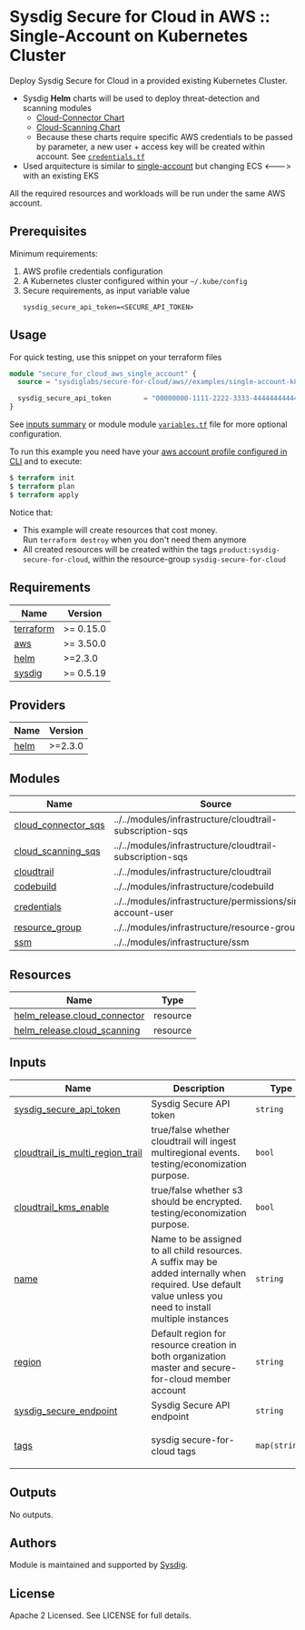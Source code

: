 # Sysdig Secure for Cloud in AWS :: Single-Account on Kubernetes Cluster

Deploy Sysdig Secure for Cloud in a provided existing Kubernetes Cluster.

- Sysdig **Helm** charts will be used to deploy threat-detection and scanning modules
  - [Cloud-Connector Chart](https://charts.sysdig.com/charts/cloud-connector/)
  - [Cloud-Scanning Chart](https://charts.sysdig.com/charts/cloud-scanning/)
  - Because these charts require specific AWS credentials to be passed by parameter, a new user + access key will be created within account. See [`credentials.tf`](https://github.com/sysdiglabs/terraform-aws-secure-for-cloud/blob/master/examples/single-account-k8s/credentials.tf)
- Used arquitecture is similar to [single-account](https://github.com/sysdiglabs/terraform-aws-secure-for-cloud/blob/master/examples/single-account) but changing ECS <---> with an existing EKS

All the required resources and workloads will be run under the same AWS account.

## Prerequisites

Minimum requirements:

1. AWS profile credentials configuration
2. A Kubernetes cluster configured within your `~/.kube/config`
3. Secure requirements, as input variable value
    ```
    sysdig_secure_api_token=<SECURE_API_TOKEN>
    ```

## Usage

For quick testing, use this snippet on your terraform files

```terraform
module "secure_for_cloud_aws_single_account" {
  source = "sysdiglabs/secure-for-cloud/aws//examples/single-account-k8s"

  sysdig_secure_api_token        = "00000000-1111-2222-3333-444444444444"
}
```

See [inputs summary](#inputs) or module module [`variables.tf`](https://github.com/sysdiglabs/terraform-aws-secure-for-cloud/blob/master/examples/single-account-k8s/variables.tf) file for more optional configuration.

To run this example you need have your [aws account profile configured in CLI](https://docs.aws.amazon.com/cli/latest/userguide/cli-configure-profiles.html) and to execute:
```terraform
$ terraform init
$ terraform plan
$ terraform apply
```

Notice that:
* This example will create resources that cost money.<br/>Run `terraform destroy` when you don't need them anymore
* All created resources will be created within the tags `product:sysdig-secure-for-cloud`, within the resource-group `sysdig-secure-for-cloud`

<!-- BEGINNING OF PRE-COMMIT-TERRAFORM DOCS HOOK -->
## Requirements

| Name | Version |
|------|---------|
| <a name="requirement_terraform"></a> [terraform](#requirement\_terraform) | >= 0.15.0 |
| <a name="requirement_aws"></a> [aws](#requirement\_aws) | >= 3.50.0 |
| <a name="requirement_helm"></a> [helm](#requirement\_helm) | >=2.3.0 |
| <a name="requirement_sysdig"></a> [sysdig](#requirement\_sysdig) | >= 0.5.19 |

## Providers

| Name | Version |
|------|---------|
| <a name="provider_helm"></a> [helm](#provider\_helm) | >=2.3.0 |

## Modules

| Name | Source | Version |
|------|--------|---------|
| <a name="module_cloud_connector_sqs"></a> [cloud\_connector\_sqs](#module\_cloud\_connector\_sqs) | ../../modules/infrastructure/cloudtrail-subscription-sqs |  |
| <a name="module_cloud_scanning_sqs"></a> [cloud\_scanning\_sqs](#module\_cloud\_scanning\_sqs) | ../../modules/infrastructure/cloudtrail-subscription-sqs |  |
| <a name="module_cloudtrail"></a> [cloudtrail](#module\_cloudtrail) | ../../modules/infrastructure/cloudtrail |  |
| <a name="module_codebuild"></a> [codebuild](#module\_codebuild) | ../../modules/infrastructure/codebuild |  |
| <a name="module_credentials"></a> [credentials](#module\_credentials) | ../../modules/infrastructure/permissions/single-account-user |  |
| <a name="module_resource_group"></a> [resource\_group](#module\_resource\_group) | ../../modules/infrastructure/resource-group |  |
| <a name="module_ssm"></a> [ssm](#module\_ssm) | ../../modules/infrastructure/ssm |  |

## Resources

| Name | Type |
|------|------|
| [helm_release.cloud_connector](https://registry.terraform.io/providers/hashicorp/helm/latest/docs/resources/release) | resource |
| [helm_release.cloud_scanning](https://registry.terraform.io/providers/hashicorp/helm/latest/docs/resources/release) | resource |

## Inputs

| Name | Description | Type | Default | Required |
|------|-------------|------|---------|:--------:|
| <a name="input_sysdig_secure_api_token"></a> [sysdig\_secure\_api\_token](#input\_sysdig\_secure\_api\_token) | Sysdig Secure API token | `string` | n/a | yes |
| <a name="input_cloudtrail_is_multi_region_trail"></a> [cloudtrail\_is\_multi\_region\_trail](#input\_cloudtrail\_is\_multi\_region\_trail) | true/false whether cloudtrail will ingest multiregional events. testing/economization purpose. | `bool` | `true` | no |
| <a name="input_cloudtrail_kms_enable"></a> [cloudtrail\_kms\_enable](#input\_cloudtrail\_kms\_enable) | true/false whether s3 should be encrypted. testing/economization purpose. | `bool` | `true` | no |
| <a name="input_name"></a> [name](#input\_name) | Name to be assigned to all child resources. A suffix may be added internally when required. Use default value unless you need to install multiple instances | `string` | `"sfc"` | no |
| <a name="input_region"></a> [region](#input\_region) | Default region for resource creation in both organization master and secure-for-cloud member account | `string` | `"eu-central-1"` | no |
| <a name="input_sysdig_secure_endpoint"></a> [sysdig\_secure\_endpoint](#input\_sysdig\_secure\_endpoint) | Sysdig Secure API endpoint | `string` | `"https://secure.sysdig.com"` | no |
| <a name="input_tags"></a> [tags](#input\_tags) | sysdig secure-for-cloud tags | `map(string)` | <pre>{<br>  "product": "sysdig-secure-for-cloud"<br>}</pre> | no |

## Outputs

No outputs.
<!-- END OF PRE-COMMIT-TERRAFORM DOCS HOOK -->


## Authors

Module is maintained and supported by [Sysdig](https://sysdig.com).

## License

Apache 2 Licensed. See LICENSE for full details.
